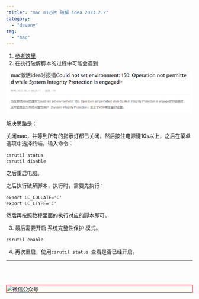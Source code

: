 ```yaml
---
"title": "mac m1芯片 破解 idea 2023.2.2"
category:
  - "devenv"
tag:
  - "mac"
---
```


1. [参考这里](https://www.quanxiaoha.com/idea-pojie/idea-pojie-20232.html)
2. 在执行破解脚本的过程中可能会遇到

![](./images/2023-10-24-18-19-07.png)

解决思路是：

关闭mac，并等到所有的指示灯都已关闭，然后按住电源键10s以上，之后在菜单选项中选择终端，输入命令：
```
csrutil status 
csrutil disable
```
之后重启电脑。

之后执行破解脚本，执行时，需要先执行： 

```
export LC_COLLATE='C'
export LC_CTYPE='C'
```

然后再按照教程里面的执行对应的脚本即可。

3. 最后需要开启 系统完整性保护 模式。
```
csrutil enable 
```

4. 再次重启，使用`csrutil status `查看是否已经开启。


---

<br /><br /><br />
<img style="border:1px red solid; display:block; margin:0 auto;" :src="$withBase('/qrcode.jpg')" alt="微信公众号" />


